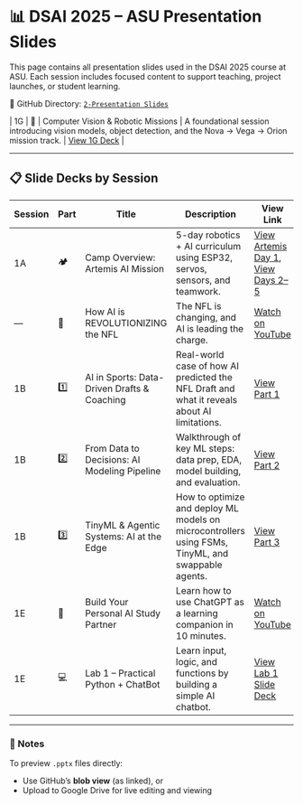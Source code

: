 
# 📊 DSAI 2025 – ASU Presentation Slides

This page contains all presentation slides used in the DSAI 2025 course at ASU. Each session includes focused content to support teaching, project launches, or student learning.

📁 GitHub Directory: [`2-Presentation Slides`](https://github.com/RudyMartin/dsai-2025/tree/main/ASU/2-Presentation%20Slides)

| 1G      | 🎯    | Computer Vision & Robotic Missions         | A foundational session introducing vision models, object detection, and the Nova → Vega → Orion mission track. | [View 1G Deck](https://github.com/RudyMartin/dsai-2025/blob/main/ASU/2-Presentation%20Slides/Session_1G_DSAI_2025_Deck_With_Header.pptx) |

---

## 📋 Slide Decks by Session

| Session | Part | Title                                      | Description                                                                                      | View Link                                                                                                                                         |
|---------|------|--------------------------------------------|--------------------------------------------------------------------------------------------------|---------------------------------------------------------------------------------------------------------------------------------------------------|
| 1A      | 🏕️    | Camp Overview: Artemis AI Mission         | 5-day robotics + AI curriculum using ESP32, servos, sensors, and teamwork.                      | [View Artemis Day 1](https://github.com/RudyMartin/dsai-2025/blob/main/ASU/2-Presentation%20Slides/Artemis_Camp_Day1.pptx), [View Days 2–5](https://github.com/RudyMartin/dsai-2025/blob/main/ASU/2-Presentation%20Slides/Artemis_Camp_Days2_to_5.pptx) |
| —       | 🎥    | How AI is REVOLUTIONIZING the NFL         | The NFL is changing, and AI is leading the charge.                                              | [Watch on YouTube](https://www.youtube.com/watch?v=DnXQKocL86Y)                                                                                   |
| 1B      | 1️⃣   | AI in Sports: Data-Driven Drafts & Coaching | Real-world case of how AI predicted the NFL Draft and what it reveals about AI limitations.      | [View Part 1](https://github.com/RudyMartin/dsai-2025/blob/main/ASU/2-Presentation%20Slides/AI_in_Sports_Part1.pptx)                             |
| 1B      | 2️⃣   | From Data to Decisions: AI Modeling Pipeline | Walkthrough of key ML steps: data prep, EDA, model building, and evaluation.                    | [View Part 2](https://github.com/RudyMartin/dsai-2025/blob/main/ASU/2-Presentation%20Slides/AI_Modeling_Pipe.pptx)                               |
| 1B      | 3️⃣   | TinyML & Agentic Systems: AI at the Edge     | How to optimize and deploy ML models on microcontrollers using FSMs, TinyML, and swappable agents. | [View Part 3](https://github.com/RudyMartin/dsai-2025/blob/main/ASU/2-Presentation%20Slides/TinyML_and_Systems_Part3_Final.pptx)                |
| 1E      | 🎥    | Build Your Personal AI Study Partner       | Learn how to use ChatGPT as a learning companion in 10 minutes. | [Watch on YouTube](https://www.youtube.com/watch?v=jzjWrufn_Dc) |
| 1E      | 💻    | Lab 1 – Practical Python + ChatBot         | Learn input, logic, and functions by building a simple AI chatbot. | [View Lab 1 Slide Deck](https://github.com/RudyMartin/dsai-2025/blob/main/ASU/2-Presentation%20Slides/Lab1_Python_Chatbot.pptx) |


---

### 🧩 Notes

To preview `.pptx` files directly:
- Use GitHub’s **blob view** (as linked), or
- Upload to Google Drive for live editing and viewing